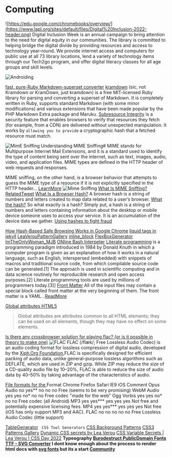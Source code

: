 # Computing

![https://edu.google.com/chromebooks/overview/](https://www.lapl.org/sites/default/files/Digital%20Inclusion-2022-header.png)
Digital Inclusion Week is an annual campaign to bring attention to the need for digital equity in our communities. The library is committed to helping bridge the digital divide by providing resources and access to technology year-round. We provide internet access and computers for public use at all 73 library locations, lend a variety of technology items through our Tech2go program, and offer digital literacy classes for all age groups and skill levels.



![Androiding](https://pbs.twimg.com/media/GOtUQbSa0AA3oVx?format=jpg&name=large)

[fast, pure-Ruby Markdown-superset converter](https://kramdown.gettalong.org/documentation.html)
[kramdown](https://kramdown.gettalong.org/) (sic, not Kramdown or KramDown, just kramdown) is a free MIT-licensed Ruby library for parsing and converting a superset of Markdown. It is completely written in Ruby, supports standard Markdown (with some minor modifications) and various extensions that have been made popular by the PHP Markdown Extra package and Maruku.
[Subresource Integrity](https://developer.mozilla.org/en-US/docs/Web/Security/Subresource_Integrity) 
 is a security feature that enables browsers to verify that resources they fetch (for example, from a CDN) are delivered without unexpected manipulation. It works by `allowing you to provide` a cryptographic hash that a fetched resource must match.

![MimE Sniffing](https://www.keycdn.com/img/support/mime-sniffing-md.webp) 
Understanding MIME Sniffing#
MIME stands for Multipurpose Internet Mail Extensions, and it is a standard used to identify the type of content being sent over the internet, such as text, images, audio, video, and application files. MIME types are defined in the HTTP header of web requests and responses.

MIME sniffing, on the other hand, is a browser behavior that attempts to guess the MIME type of a resource if it is not explicitly specified in the HTTP header... [LearnMore](https://www.keycdn.com/support/glossary)
![Mime Sniffing](https://pbs.twimg.com/media/GMChe2OaQAAplJB?format=png&name=900x900)
[What Is MIME Sniffing?](https://www.keycdn.com/support/what-is-mime-sniffing)
[RelatedTweet](https://x.com/thakasartu/status/1783603276824621111) 
[What Is a Browser Hash?](https://seon.io/resources/dictionary/browser-hash/) A browser hash is a string of numbers and letters created to map data related to a user’s browser. [What the hash?](https://docs.seon.io/knowledge-base/device-fingerprinting/understanding-hashes#overview)
So what exactly is a hash? Simply put, a hash is a string of numbers and letters containing information about the desktop or mobile device someone uses to access your service. It is an accumulation of the device data we gather. [Using hashes to fight fraud](https://docs.seon.io/knowledge-base/device-fingerprinting/understanding-hashes#learn-more)




 [How Hash-Based Safe Browsing Works in Google Chrome](https://security.googleblog.com/2022/08/how-hash-based-safe-browsing-works-in.html)
[liquid tags in jekyll](https://jekyllrb.com/docs/plugins/tags/)
[LeaVerouPatternGallery](https://projects.verou.me/css3patterns/#)
[inline_block](https://developer.mozilla.org/en-US/docs/Web/CSS/display)
[FlexBoxGenerator](https://angrytools.com/css-flex/)
[ImTheOnlyWoman_MJB](https://www.youtube.com/watch?v=8ANWvYj5hzg)
[ONline Bash Interpeter](https://www.onlinegdb.com/online_bash_shell)
[Literate programming](https://en.wikipedia.org/wiki/Literate_programming) is a programming paradigm introduced in 1984 by Donald Knuth in which a computer program is given as an explanation of how it works in a natural language, such as English, interspersed (embedded) with snippets of macros and traditional source code, from which compilable source code can be generated.[1] The approach is used in scientific computing and in data science routinely for reproducible research and open access purposes.[2] Literate programming tools are used by millions of programmers today.[3]]
[Front Matter](https://johtela.github.io/LiterateCS/FrontMatter.html) All of the input files may contain a special block called front matter at the very beginning of them. The front matter is a YAML...[ReadMore](https://johtela.github.io/LiterateCS/)

[Global attributes HTML5](https://developer.mozilla.org/en-US/docs/Web/HTML/Global_attributes) 
>Global attributes are attributes common to all HTML elements; they can be used on all elements, though they may have no effect on some elements.

[Is there any crossbrowser solution for playing flac? (or is it possible in theory to make one)](https://stackoverflow.com/questions/20557049/is-there-any-crossbrowser-solution-for-playing-flac-or-is-it-possible-in-theor)
![FLAC](https://upload.wikimedia.org/wikipedia/commons/a/a2/FLAC_logo_vector.svg)
FLAC (/flæk/; Free Lossless Audio Codec) is an audio coding format for lossless compression of digital audio, developed by the [Xiph.Org Foundation](https://xiph.org/),FLAC is specifically designed for efficient packing of audio data, unlike general-purpose lossless algorithms such as DEFLATE, which are used in ZIP and gzip. While ZIP may reduce the size of a CD-quality audio file by 10–20%, FLAC is able to reduce the size of audio data by 40–50% by taking advantage of the characteristics of audio.

[File formats for the <audio> tag](https://www.heamusic.com/Documents/Sound/HTML5_Audio_Formats.html)
Format	Chrome	Firefox	Safari	IE9	iOS	Comment
Opus Audio
no	yes**	no	no	no	Free (seems to be very promising)
WebM Audio
yes	yes	no*	no	no	Free codec "made for the web"
Ogg Vorbis
yes	yes	no*	no	no	Free codec (all Android)
MP3	yes	yes***	yes	yes	yes	Not free and potentially expensive licensing fees.
MP4
yes	yes***	yes	yes	yes	Not free (iOS has only support MP3 and AAC).
FLAC
no	no	no	no	no	Free Lossless Audio Codec (little support)

[TableGenerator](https://tableconvert.com/mediawiki-to-markdown)
` CSS Tool Generators`
[CSS Background Patterns](https://www.magicpattern.design/tools/css-backgrounds)
[CSS3 Patterns Gallery](https://projects.verou.me/css3patterns/)
[Dynamic CSS secrets by Lea Verou](https://www.youtube.com/watch?v=R-5qou2IQAw)
[CSS Variable Secrets | Lea Verou | CSS Day 2022](https://www.youtube.com/watch?v=ZuZizqDF4q8)
<strong> Typeography <strong>
[Burodestruct PublicDomain Fonts](https://burodestruct.net/1997/gimmicks.html#font)
[TTF - SVG Converter](https://everythingfonts.com/ttf-to-svg) I dont know enough about the process to render html docs with [svg fonts](https://developer.mozilla.org/en-US/docs/Web/SVG/Tutorial/SVG_fonts) but its a start
[Community](https://pbs.twimg.com/media/GQOalU0bwAADSr-?format=jpg&name=large)
